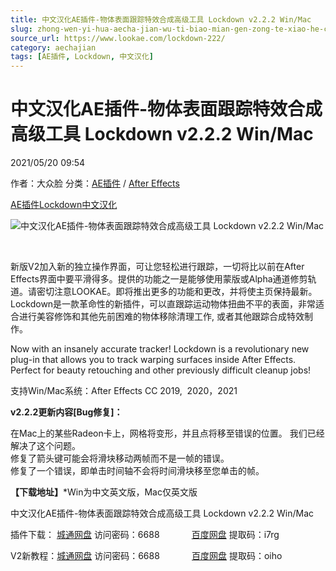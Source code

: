 ```yaml
---
title: 中文汉化AE插件-物体表面跟踪特效合成高级工具 Lockdown v2.2.2 Win/Mac
slug: zhong-wen-yi-hua-aecha-jian-wu-ti-biao-mian-gen-zong-te-xiao-he-cheng-gao-ji-gong-ju-lockdown-v2-2-2-win-mac
source_url: https://www.lookae.com/lockdown-222/
category: aechajian
tags: [AE插件, Lockdown, 中文汉化]
---
```

# 中文汉化AE插件-物体表面跟踪特效合成高级工具 Lockdown v2.2.2 Win/Mac

2021/05/20 09:54

作者：大众脸
分类：[AE插件](https://www.lookae.com/after-effects/aechajian/) / [After Effects](https://www.lookae.com/after-effects/)

[AE插件](https://www.lookae.com/tag/ae%e6%8f%92%e4%bb%b6/)[Lockdown](https://www.lookae.com/tag/lockdown/)[中文汉化](https://www.lookae.com/tag/%e4%b8%ad%e6%96%87%e6%b1%89%e5%8c%96/)

![中文汉化AE插件-物体表面跟踪特效合成高级工具 Lockdown v2.2.2 Win/Mac](https://www.lookae.com/wp-content/uploads/2019/10/Lockdown.jpg "中文汉化AE插件-物体表面跟踪特效合成高级工具 Lockdown v2.2.2 Win/Mac-LookAE.com")

[﻿﻿﻿﻿﻿](https://cloud.video.taobao.com//play/u/705956171/p/1/e/6/t/1/308642065330.mp4)

新版V2加入新的独立操作界面，可让您轻松进行跟踪，一切将比以前在After Effects界面中要平滑得多。提供的功能之一是能够使用蒙版或Alpha通道修剪轨道。请密切注意LOOKAE。即将推出更多的功能和更改，并将使主页保持最新。Lockdown是一款革命性的新插件，可以直跟踪运动物体扭曲不平的表面，非常适合进行美容修饰和其他先前困难的物体移除清理工作, 或者其他跟踪合成特效制作。

Now with an insanely accurate tracker! Lockdown is a revolutionary new plug-in that allows you to track warping surfaces inside After Effects. Perfect for beauty retouching and other previously difficult cleanup jobs!

支持Win/Mac系统：After Effects CC 2019,  2020，2021

**v2.2.2更新内容[Bug修复]：**

在Mac上的某些Radeon卡上，网格将变形，并且点将移至错误的位置。 我们已经解决了这个问题。  
修复了箭头键可能会将滑块移动两帧而不是一帧的错误。  
修复了一个错误，即单击时间轴不会将时间滑块移至您单击的帧。

**【下载地址】**\*Win为中文英文版，Mac仅英文版

中文汉化AE插件-物体表面跟踪特效合成高级工具 Lockdown v2.2.2 Win/Mac

插件下载： [城通网盘](https://089u.com/f/680462-496511762-a9caf5) 访问密码：6688             [百度网盘](https://pan.baidu.com/s/1ftKm2Z66zj8da-ry6LqFjg) 提取码：i7rg

V2新教程：[城通网盘](https://089u.com/f/680462-495135746-bf69b7) 访问密码：6688             [百度网盘](https://pan.baidu.com/s/1yJ0tcRCvlspPF97iOHvM_g) 提取码：oiho
